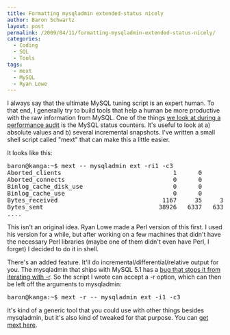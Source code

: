```yaml
---
title: Formatting mysqladmin extended-status nicely
author: Baron Schwartz
layout: post
permalink: /2009/04/11/formatting-mysqladmin-extended-status-nicely/
categories:
  - Coding
  - SQL
  - Tools
tags:
  - mext
  - MySQL
  - Ryan Lowe
---
```

I always say that the ultimate MySQL tuning script is an expert human. To that end, I generally try to build tools that help a human be more productive with the raw information from MySQL. One of the things [we look at during a performance audit][1] is the MySQL status counters. It's useful to look at a) absolute values and b) several incremental snapshots. I've written a small shell script called "mext" that can make this a little easier.

It looks like this:

<pre>baron@kanga:~$ mext -- mysqladmin ext -ri1 -c3
Aborted_clients                               1      0      0
Aborted_connects                              0      0      0
Binlog_cache_disk_use                         0      0      0
Binlog_cache_use                              0      0      0
Bytes_received                             1167     35     35
Bytes_sent                                38926   6337   6337
....
</pre>

This isn't an original idea. Ryan Lowe made a Perl version of this first. I used his version for a while, but after working on a few machines that didn't have the necessary Perl libraries (maybe one of them didn't even have Perl, I forget) I decided to do it in shell.

There's an added feature. It'll do incremental/differential/relative output for you. The mysqladmin that ships with MySQL 5.1 has a [bug that stops it from iterating with -r][2]. So the script I wrote can accept a -r option, which can then be left off the arguments to mysqladmin:

<pre>baron@kanga:~$ mext -r -- mysqladmin ext -i1 -c3
</pre>

It's kind of a generic tool that you could use with other things besides mysqladmin, but it's also kind of tweaked for that purpose. You can [get mext here][3].

 [1]: http://www.mysqlperformanceblog.com/2008/11/24/how-percona-does-a-mysql-performance-audit/
 [2]: http://bugs.mysql.com/bug.php?id=40395
 [3]: http://www.xaprb.com/mext
